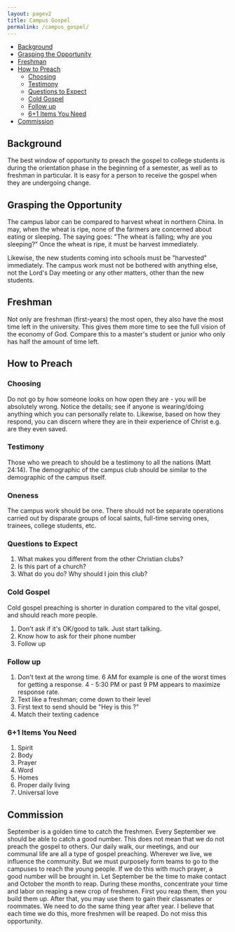 ```yaml
---
layout: pagev2
title: Campus Gospel
permalink: /campus_gospel/
---
```

- [Background](#background)
- [Grasping the Opportunity](#grasping-the-opportunity)
- [Freshman](#freshman)
- [How to Preach](#how-to-preach)
  - [Choosing](#choosing)
  - [Testimony](#testimony)
  - [Questions to Expect](#questions-to-expect)
  - [Cold Gospel](#cold-gospel)
  - [Follow up](#follow-up)
  - [6+1 Items You Need](#61-items-you-need)
- [Commission](#commission)

## Background

The best window of opportunity to preach the gospel to college students is during the orientation phase in the beginning of a semester, as well as to freshman in particular. It is easy for a person to receive the gospel when they are undergoing change. 

## Grasping the Opportunity

The campus labor can be compared to harvest wheat in northern China. In may, when the wheat is ripe, none of the farmers are concerned about eating or sleeping. The saying goes: "The wheat is falling; why are you sleeping?" Once the wheat is ripe, it must be harvest immediately.

Likewise, the new students coming into schools must be "harvested" immediately. The campus work must not be bothered with anything else, not the Lord's Day meeting or any other matters, other than the new students. 

## Freshman

Not only are freshman (first-years) the most open, they also have the most time left in the university. This gives them more time to see the full vision of the economy of God. Compare this to a master's student or junior who only has half the amount of time left. 

## How to Preach

### Choosing

Do not go by how someone looks on how open they are - you will be absolutely wrong. Notice the details; see if anyone is wearing/doing anything which you can personally relate to. Likewise, based on how they respond, you can discern where they are in their experience of Christ e.g. are they even saved.

### Testimony

Those who we preach to should be a testimony to all the nations (Matt 24:14). The demographic of the campus club should be similar to the demographic of the campus itself.

### Oneness

The campus work should be one. There should not be separate operations carried out by disparate groups of local saints, full-time serving ones, trainees, college students, etc. 

### Questions to Expect

1. What makes you different from the other Christian clubs?
2. Is this part of a church?
3. What do you do? Why should I join this club?

### Cold Gospel

Cold gospel preaching is shorter in duration compared to the vital gospel, and should reach more people.

1. Don't ask if it's OK/good to talk. Just start talking.
2. Know how to ask for their phone number
3. Follow up

### Follow up

1. Don't text at the wrong time. 6 AM for example is one of the worst times for getting a response. 4 - 5:30 PM or past 9 PM appears to maximize response rate.
2. Text like a freshman; come down to their level
3. First text to send should be "Hey is this <name>?"
4. Match their texting cadence

### 6+1 Items You Need

1. Spirit
2. Body
3. Prayer
4. Word
5. Homes
6. Proper daily living
7. Universal love

## Commission

September is a golden time to catch the freshmen. Every September we should be able to catch a good number. This does not mean that we do not preach the gospel to others. Our daily walk, our meetings, and our communal life are all a type of gospel preaching. Wherever we live, we influence the community. But we must purposely form teams to go to the campuses to reach the young people. If we do this with much prayer, a good number will be brought in. Let September be the time to make contact and October the month to reap. During these months, concentrate your time and labor on reaping a new crop of freshmen. First you reap them, then you build them up. After that, you may use them to gain their classmates or roommates. We need to do the same thing year after year. I believe that each time we do this, more freshmen will be reaped. Do not miss this opportunity.
